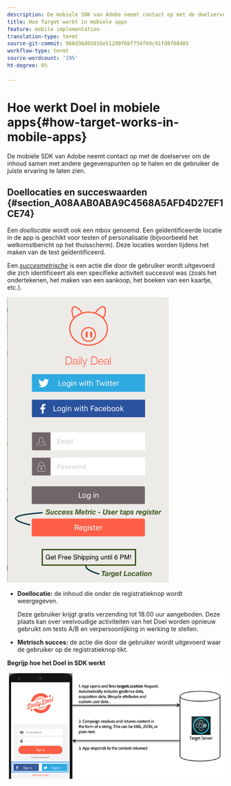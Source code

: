 ```yaml
---
description: De mobiele SDK van Adobe neemt contact op met de doelserver om de inhoud samen met andere gegevenspunten op te halen en de gebruiker de juiste ervaring te laten zien.
title: Hoe Target werkt in mobiele apps
feature: mobile implementation
translation-type: tm+mt
source-git-commit: 968d36d65016e51290f6bf754f69c91fd8f68405
workflow-type: tm+mt
source-wordcount: '195'
ht-degree: 0%

---
```



# Hoe werkt Doel in mobiele apps{#how-target-works-in-mobile-apps}

De mobiele SDK van Adobe neemt contact op met de doelserver om de inhoud samen met andere gegevenspunten op te halen en de gebruiker de juiste ervaring te laten zien.

## Doellocaties en succeswaarden {#section_A08AAB0ABA9C4568A5AFD4D27EF1CE74}

Een *doellocatie* wordt ook een mbox genoemd. Een geïdentificeerde locatie in de app is geschikt voor testen of personalisatie (bijvoorbeeld het welkomstbericht op het thuisscherm). Deze locaties worden tijdens het maken van de test geïdentificeerd.

Een *[succesmetrische](/help/c-activities/r-success-metrics/success-metrics.md#reference_D011575C85DA48E989A244593D9B9924)* is een actie die door de gebruiker wordt uitgevoerd die zich identificeert als een specifieke activiteit succesvol was (zoals het ondertekenen, het maken van een aankoop, het boeken van een kaartje, etc.).

![](assets/mobile-target-location.png)

* **Doellocatie:** de inhoud die onder de registratieknop wordt weergegeven.

   Deze gebruiker krijgt gratis verzending tot 18.00 uur aangeboden. Deze plaats kan over veelvoudige activiteiten van het Doel worden opnieuw gebruikt om tests A/B en verpersoonlijking in werking te stellen.

* **Metrisch succes:** de actie die door de gebruiker wordt uitgevoerd waar de gebruiker op de registratieknop tikt.

**Begrijp hoe het Doel in SDK werkt**

![](assets/how-target-mobile-works.png)

